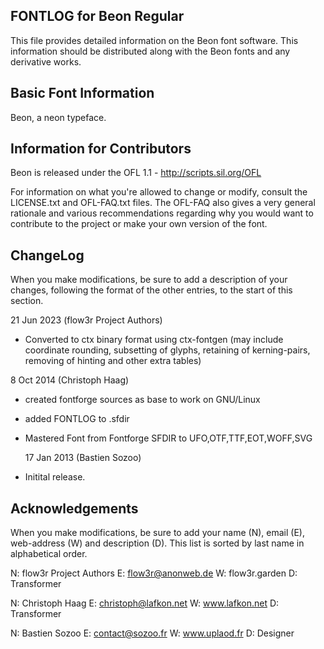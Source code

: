 FONTLOG for Beon Regular
-------------------

This file provides detailed information on the Beon font software.
This information should be distributed along with the Beon fonts
and any derivative works.


Basic Font Information
--------------------------

Beon, a neon typeface.


Information for Contributors
------------------------------

Beon is released under the OFL 1.1 - http://scripts.sil.org/OFL

For information on what you're allowed to change or modify, consult the
LICENSE.txt and OFL-FAQ.txt files. The OFL-FAQ also gives a very general
rationale and various recommendations regarding why you would want to
contribute to the project or make your own version of the font.


ChangeLog
----------

When you make modifications, be sure to add a description of your changes,
following the format of the other entries, to the start of this section.

 21 Jun 2023 (flow3r Project Authors)
 - Converted to ctx binary format using ctx-fontgen (may include coordinate rounding, subsetting of glyphs, retaining of kerning-pairs, removing of hinting and other extra tables)

 8 Oct 2014 (Christoph Haag) 
- created fontforge sources as base to work on GNU/Linux
- added FONTLOG to .sfdir
- Mastered Font from Fontforge SFDIR to 
  UFO,OTF,TTF,EOT,WOFF,SVG
  
  17 Jan 2013 (Bastien Sozoo)
- Initital release.


Acknowledgements
-------------------------

When you make modifications, be sure to add your name (N), email (E),
web-address (W) and description (D). This list is sorted by last name in
alphabetical order.
 
  N: flow3r Project Authors
  E: flow3r@anonweb.de
  W: flow3r.garden
  D: Transformer

  N: Christoph Haag
  E: christoph@lafkon.net
  W: www.lafkon.net
  D: Transformer
  
  N: Bastien Sozoo
  E: contact@sozoo.fr
  W: www.uplaod.fr
  D: Designer